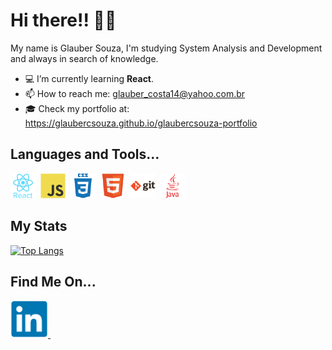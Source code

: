 <h1>Hi there!! &#129304;&#127995;</h1> 

<p>My name is Glauber Souza, I'm studying System Analysis and Development and always in search of knowledge.</p>

<ul>
  <li>💻 I’m currently learning <strong>React</strong>.</li>
  <li>📫 How to reach me: <a href="mailto:glauber_costa14@yahoo.com.br" rel="external">glauber_costa14@yahoo.com.br</a></li>
  <li>🎓 Check my portfolio at: <a href="https://glaubercsouza.github.io/glaubercsouza-portfolio" target="_blank" rel="external">https://glaubercsouza.github.io/glaubercsouza-portfolio</a></li>
</ul>


<h2> Languages and Tools...</h2>

<p>
  <img src="https://github.com/devicons/devicon/blob/master/icons/react/react-original-wordmark.svg" title="React" alt="React" width="40" height="40"/>&nbsp;
  <img src="https://github.com/devicons/devicon/blob/master/icons/javascript/javascript-original.svg" title="JavaScript" alt="JavaScript" width="40" height="40"/>&nbsp;
  <img src="https://github.com/devicons/devicon/blob/master/icons/css3/css3-plain-wordmark.svg"  title="CSS3" alt="CSS" width="40" height="40"/>&nbsp; 
  <img src="https://github.com/devicons/devicon/blob/master/icons/html5/html5-original.svg" title="HTML5" alt="HTML" width="40" height="40"/>&nbsp;
  <img src="https://github.com/devicons/devicon/blob/master/icons/git/git-original-wordmark.svg" title="Git" alt="Git" width="40" height="40"/>&nbsp;
  <img src="https://github.com/devicons/devicon/blob/master/icons/java/java-plain-wordmark.svg" title="Java" alt="Java" width="40" height="40"/>&nbsp;
</p>


<h2> My Stats </h2>

[![Top Langs](https://github-readme-stats.vercel.app/api/top-langs/?username=glaubercsouza&layout=compact&theme=vision-friendly-dark)](https://github.com/anuraghazra/github-readme-stats)


<h2> Find Me On... </h2>

<p>
  <a href="https://www.linkedin.com/in/glaubercsouza/" rel="external"><img src="https://github.com/devicons/devicon/blob/master/icons/linkedin/linkedin-original.svg" title="Linkedin" alt="Linkedin" width="60" height="60"/>&nbsp;</a>
</p>
